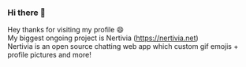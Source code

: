 ### Hi there 👋

Hey thanks for visiting my profile :smile:   
My biggest ongoing project is Nertivia (https://nertivia.net)   
Nertivia is an open source chatting web app which custom gif emojis + profile pictures and more!   
